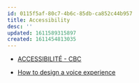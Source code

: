 ```yaml
---
id: 0115f5af-80c7-4b6c-85db-ca852c44b957
title: Accessibility
desc: ''
updated: 1611589315897
created: 1611454813035
---
```


- [ACCESSIBILITÉ - CBC](https://cbcradiocanada.atlassian.net/wiki/spaces/RCR/pages/531005980/ACCESSIBILIT)

- [How to design a voice experience](https://www.bbc.co.uk/gel/guidelines/how-to-design-a-voice-experience)
  
